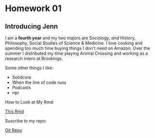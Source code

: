 # Homework 01

## Introducing Jenn 

I am a **fourth year** and my two majors are Sociology, *and* History, Philosophy, Social Studies of Science & Medicine. I love cooking and spending too much time buying things I don't need on Amazon. Over the summer I distributed my time playing Animal Crossing and working as a research intern at Brookings.

Some other things I like:

* Solidcore
* When the line of code runs
* Podcasts
* npr

How to Look at My Rmd:

[This Rmd](http://htmlpreview.github.io/?https://macss-r.uchicago.edu/s/e712637c210608a5561df/files/cfss/hw01/hw01/README.html)

Suscribe to my repo:

[Git Repo](http://htmlpreview.github.io/?https://github.com/jyumanzor)
